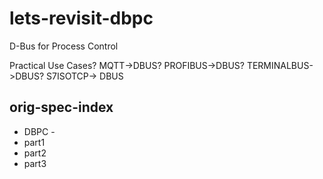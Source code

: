 # lets-revisit-dbpc

D-Bus for Process Control

Practical Use Cases?  MQTT->DBUS?  PROFIBUS->DBUS?  TERMINALBUS->DBUS?  S7ISOTCP-> DBUS



## orig-spec-index

* DBPC -
* part1
* part2
* part3

